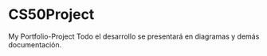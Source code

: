 # CS50Project
My Portfolio-Project
Todo el desarrollo se presentará en diagramas y demás documentación.